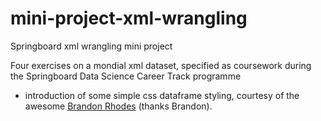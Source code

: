 # mini-project-xml-wrangling
Springboard xml wrangling mini project

Four exercises on a mondial xml dataset, specified as coursework during the Springboard Data Science Career Track programme

+ introduction of some simple css dataframe styling, courtesy of the awesome <a href="http://rhodesmill.org/brandon/">Brandon Rhodes</a> (thanks Brandon).